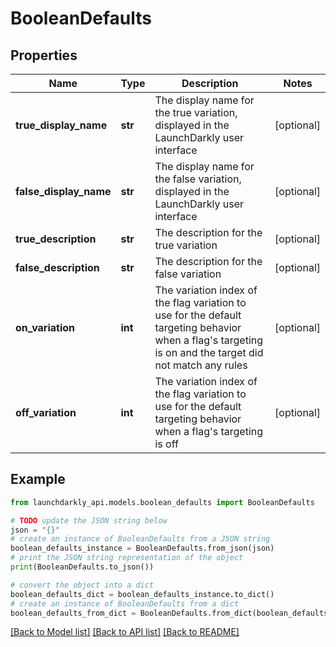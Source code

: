 # BooleanDefaults


## Properties

Name | Type | Description | Notes
------------ | ------------- | ------------- | -------------
**true_display_name** | **str** | The display name for the true variation, displayed in the LaunchDarkly user interface | [optional] 
**false_display_name** | **str** | The display name for the false variation, displayed in the LaunchDarkly user interface | [optional] 
**true_description** | **str** | The description for the true variation | [optional] 
**false_description** | **str** | The description for the false variation | [optional] 
**on_variation** | **int** | The variation index of the flag variation to use for the default targeting behavior when a flag&#39;s targeting is on and the target did not match any rules | [optional] 
**off_variation** | **int** | The variation index of the flag variation to use for the default targeting behavior when a flag&#39;s targeting is off | [optional] 

## Example

```python
from launchdarkly_api.models.boolean_defaults import BooleanDefaults

# TODO update the JSON string below
json = "{}"
# create an instance of BooleanDefaults from a JSON string
boolean_defaults_instance = BooleanDefaults.from_json(json)
# print the JSON string representation of the object
print(BooleanDefaults.to_json())

# convert the object into a dict
boolean_defaults_dict = boolean_defaults_instance.to_dict()
# create an instance of BooleanDefaults from a dict
boolean_defaults_from_dict = BooleanDefaults.from_dict(boolean_defaults_dict)
```
[[Back to Model list]](../README.md#documentation-for-models) [[Back to API list]](../README.md#documentation-for-api-endpoints) [[Back to README]](../README.md)


